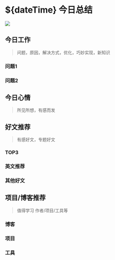 
# ${dateTime} 今日总结

![](${bgImgPath})



## 今日工作
> 问题，原因，解决方式，优化，巧妙实现，新知识

### 问题1


### 问题2

## 今日心情
> 所见所想，有感而发


## 好文推荐
> 有感好文，专题好文

### TOP3


### 英文推荐

### 其他好文


## 项目/博客推荐
> 值得学习 作者/项目/工具等

### 博客


### 项目


### 工具